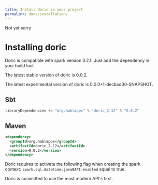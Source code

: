 ```yaml
---
title: Install doric in your project
permalink: docs/installation/
---
```

Not yet sorry
# Installing doric
Doric is compatible with spark version 3.2.1. Just add the dependency in your build tool.

The latest stable version of doric is 0.0.2.

The latest experimental version of doric is 0.0.0+1-decbad30-SNAPSHOT.

## Sbt
```scala
libraryDependencies += "org.hablapps" % "doric_2.12" % "0.0.2"
```
## Maven
```xml
<dependency>
  <groupId>org.hablapps</groupId>
  <artifactId>doric_2.12</artifactId>
  <version>0.0.2</version>
</dependency>
```

Doric requires to activate the following flag when creating the spark context:
`spark.sql.datetime.java8API.enabled` equal to true.

Doric is committed to use the most modern API's first.
